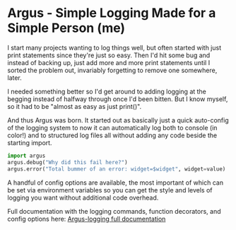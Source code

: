 # Argus - Simple Logging Made for a Simple Person (me)

I start many projects wanting to log things well, but often started with just
print statements since they're just so easy. Then I'd hit some bug and instead
of backing up, just add more and more print statements until I sorted the
problem out, invariably forgetting to remove one somewhere, later.

I needed something better so I'd get around to adding logging at the begging
instead of halfway through once I'd been bitten. But I know myself, so it had
to be "almost as easy as just print()".

And thus Argus was born. It started out as basically just a quick auto-config
of the logging system to now it can automatically log both to console
(in color!) and to structured log files all without adding any code beside
the starting import.

```python
import argus
argus.debug("Why did this fail here?")
argus.error("Total bummer of an error: widget=$widget", widget=value)
```

A handful of config options are available, the most important of which can be
set via environment variables so you can get the style and levels of logging
you want without additional code overhead.

Full documentation with the logging commands, function decorators, and
config options here: [Argus-logging full documentation](https://mapledyne.github.io/argus-logging/)
